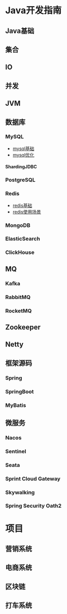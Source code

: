 # Java开发指南

## Java基础


## 集合


## IO

## 并发


## JVM



## 数据库

### MySQL
* [mysql基础](https://github.com/CoderLiLe/hello-java/blob/main/docs/database/mysql/mysql%E5%9F%BA%E7%A1%80.md)
* [mysql优化](https://github.com/CoderLiLe/hello-java/blob/main/docs/database/mysql/mysql%E4%BC%98%E5%8C%96.md)
#### ShardingJDBC

### PostgreSQL

### Redis
* [redis基础](https://github.com/CoderLiLe/hello-java/blob/main/docs/database/redis/redis%E5%9F%BA%E7%A1%80.md)
* [redis使用场景](https://github.com/CoderLiLe/hello-java/blob/main/docs/database/redis/redis%E4%BD%BF%E7%94%A8%E5%9C%BA%E6%99%AF.md)

### MongoDB

### ElasticSearch

### ClickHouse

## MQ

### Kafka


### RabbitMQ


### RocketMQ



## Zookeeper



## Netty




## 框架源码

### Spring



### SpringBoot



### MyBatis



## 微服务

###  Nacos



### Sentinel



### Seata



### Sprint Cloud Gateway



### Skywalking



### Spring Security Oath2

# 项目

## 营销系统

## 电商系统

## 区块链

## 打车系统

